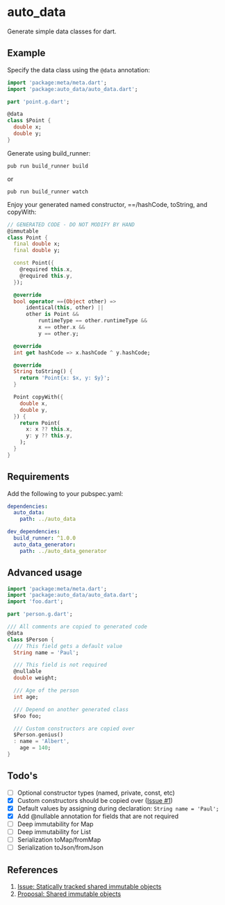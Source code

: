 # auto_data

Generate simple data classes for dart.

## Example

Specify the data class using the `@data` annotation:

```dart
import 'package:meta/meta.dart';
import 'package:auto_data/auto_data.dart';

part 'point.g.dart';

@data
class $Point {
  double x;
  double y;
}
```

Generate using build_runner:

    pub run build_runner build

or

    pub run build_runner watch

Enjoy your generated named constructor, ==/hashCode, toString, and copyWith:

```dart
// GENERATED CODE - DO NOT MODIFY BY HAND
@immutable
class Point {
  final double x;
  final double y;

  const Point({
    @required this.x,
    @required this.y,
  });

  @override
  bool operator ==(Object other) =>
      identical(this, other) ||
      other is Point &&
          runtimeType == other.runtimeType &&
          x == other.x &&
          y == other.y;

  @override
  int get hashCode => x.hashCode ^ y.hashCode;

  @override
  String toString() {
    return 'Point{x: $x, y: $y}';
  }

  Point copyWith({
    double x,
    double y,
  }) {
    return Point(
      x: x ?? this.x,
      y: y ?? this.y,
    );
  }
}
```

## Requirements

Add the following to your pubspec.yaml:

```yaml
dependencies:
  auto_data:
    path: ../auto_data

dev_dependencies:
  build_runner: ^1.0.0
  auto_data_generator:
    path: ../auto_data_generator
```

## Advanced usage

```dart
import 'package:meta/meta.dart';
import 'package:auto_data/auto_data.dart';
import 'foo.dart';

part 'person.g.dart';

/// All comments are copied to generated code
@data
class $Person {
  /// This field gets a default value
  String name = 'Paul';

  /// This field is not required
  @nullable
  double weight;

  /// Age of the person
  int age;

  /// Depend on another generated class
  $Foo foo;

  /// Custom constructors are copied over
  $Person.genius()
  : name = 'Albert',
    age = 140;
}
```


## Todo's

- [ ] Optional constructor types (named, private, const, etc)
- [x] Custom constructors should be copied over ([Issue #1](https://github.com/pauldemarco/auto_data/issues/1))
- [x] Default values by assigning during declaration: `String name = 'Paul';`
- [x] Add @nullable annotation for fields that are not required
- [ ] Deep immutability for Map
- [ ] Deep immutability for List
- [ ] Serialization toMap/fromMap
- [ ] Serialization toJson/fromJson

## References

1. [Issue: Statically tracked shared immutable objects](https://github.com/dart-lang/language/issues/125)
1. [Proposal: Shared immutable objects](https://github.com/dart-lang/language/blob/master/working/0125-static-immutability/feature-specification.md)